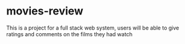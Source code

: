 # movies-review
This is a project for a full stack web system, users will be able to give ratings and comments on the films they had watch
